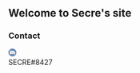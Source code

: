 # 
## Welcome to Secre's site
### Contact
<p>
<img src="discord logo.png" alt="Discord" style="width:16px;height:16px;" href="www.instagram.com/25vaj"> 
<br> SECRE#8427
</p>
